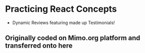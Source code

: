 # Practicing React Concepts
- Dynamic Reviews featuring made up Testimonials!
## Originally coded on Mimo.org platform and transferred onto here